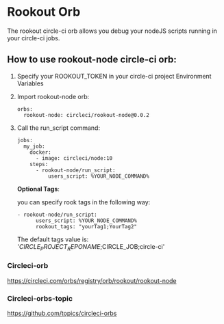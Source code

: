 # Rookout Orb

The rookout circle-ci orb allows you debug your nodeJS scripts running in your circle-ci jobs.

## How to use rookout-node circle-ci orb:

1. Specify your ROOKOUT_TOKEN in your circle-ci project Environment Variables

2. Import rookout-node orb:
    ```
    orbs:
      rookout-node: circleci/rookout-node@0.0.2
    ```

3. Call the run_script command:

    ```
    jobs:
      my_job:
        docker:
          - image: circleci/node:10
        steps:
          - rookout-node/run_script:
              users_script: %YOUR_NODE_COMMAND%
    
    ```

    **Optional Tags**:

    you can specify rook tags in the following way:

    ```
    - rookout-node/run_script:
          users_script: %YOUR_NODE_COMMAND%
          rookout_tags: "yourTag1;YourTag2"
    ```
    
    The default tags value is: '$CIRCLE_PROJECT_REPONAME;$CIRCLE_JOB;circle-ci'


### Circleci-orb
https://circleci.com/orbs/registry/orb/rookout/rookout-node

### Circleci-orbs-topic
https://github.com/topics/circleci-orbs
